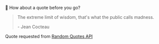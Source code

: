 📣 How about a quote before you go?

> The extreme limit of wisdom, that's what the public calls madness.
>
> <p>- Jean Cocteau</p>

Quote requested from [Random Quotes API](https://github.com/lukePeavey/quotable)
